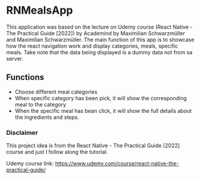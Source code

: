 # RNMealsApp

This application was based on the lecture on Udemy course (React Native - The Practical Guide [2022]) by Academind by Maximilian Schwarzmüller 
and Maximilian Schwarzmüller. The main function of this app is to showcase how the react navigation work and display categories, meals, specific meals. Take 
note that the data being displayed is a dummy data not from sa server. 


## Functions
- Choose different meal categories
- When specific category has been pick, it will show the corresponding meal to the category
- When the specific meal has bean click, it will show the full details about the ingredients and steps.


### Disclaimer
This project idea is from the React Native - The Practical Guide [2022] course and just I follow along the tutorial.

Udemy course link: https://www.udemy.com/course/react-native-the-practical-guide/

